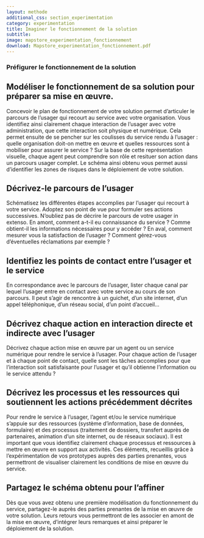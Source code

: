 ```yaml
---
layout: methode
additional_css: section_experimentation
category: experimentation
title: Imaginer le fonctionnement de la solution
subtitle: 
image: mapstore_experimentation_fonctionnement
download: Mapstore_experimentation_fonctionnement.pdf
---
```


### Préfigurer le fonctionnement de la solution 
## Modéliser le fonctionnement de sa solution pour préparer sa mise en œuvre. 
Concevoir le plan de fonctionnement de votre solution permet d’articuler le parcours de l’usager qui recourt au service avec votre organisation. Vous identifiez ainsi clairement chaque interaction de l’usager avec votre administration, que cette interaction soit physique et numérique. Cela permet ensuite de se pencher sur les coulisses du service rendu à l’usager : quelle organisation doit-on mettre en œuvre et quelles ressources sont à mobiliser pour assurer le service ? Sur la base de cette représentation visuelle, chaque agent peut comprendre son rôle et resituer son action dans un parcours usager complet. Le schéma ainsi obtenu vous permet aussi d’identifier les zones de risques dans le déploiement de votre solution.     

## Décrivez-le parcours de l’usager 
Schématisez les différentes étapes accomplies par l’usager qui recourt à votre service. Adoptez son point de vue pour formuler ses actions successives. N’oubliez pas de décrire le parcours de votre usager in extenso. En amont, comment a-t-il eu connaissance du service ? Comme obtient-il les informations nécessaires pour y accéder ? En aval, comment mesurer vous la satisfaction de l’usager ? Comment gérez-vous d’éventuelles réclamations par exemple ?

## Identifiez les points de contact entre l’usager et le service
En correspondance avec le parcours de l’usager, lister chaque canal par lequel l’usager entre en contact avec votre service au cours de son parcours. Il peut s’agir de rencontre à un guichet, d’un site internet, d’un appel téléphonique, d’un réseau social, d’un point d’accueil…

## Décrivez chaque action en interaction directe et indirecte avec l’usager
Décrivez chaque action mise en œuvre par un agent ou un service numérique pour rendre le service à l’usager. Pour chaque action de l’usager et à chaque point de contact, quelle sont les tâches accomplies pour que l’interaction soit satisfaisante pour l’usager et qu’il obtienne l’information ou le service attendu ?  

## Décrivez les processus et les ressources qui soutiennent les actions précédemment décrites  
Pour rendre le service à l’usager, l’agent et/ou le service numérique s’appuie sur des ressources (système d’information, base de données, formulaire) et des processus (traitement de dossiers, transfert auprès de partenaires, animation d’un site internet, ou de réseaux sociaux). Il est important que vous identifiez clairement chaque processus et ressources à mettre en œuvre en support aux activités. Ces éléments, recueillis grâce à l’expérimentation de vos prototypes auprès des parties prenantes, vous permettront de visualiser clairement les conditions de mise en œuvre du service.   

## Partagez le schéma obtenu pour l’affiner
Dès que vous avez obtenu une première modélisation du fonctionnement du service, partagez-le auprès des parties prenantes de la mise en œuvre de votre solution. Leurs retours vous permettront de les associer en amont de la mise en œuvre, d’intégrer leurs remarques et ainsi préparer le déploiement de la solution. 
